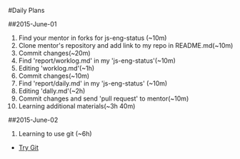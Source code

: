 #Daily Plans

##2015-June-01

1. Find your mentor in forks for js-eng-status (~10m)
1. Clone mentor's repository and add link to my repo in README.md(~10m)
1. Commit changes(~20m)
1. Find 'report/worklog.md' in my 'js-eng-status'(~10m)
1. Editing 'worklog.md'(~1h)
1. Commit changes(~10m)
1. Find 'report/daily.md' in my 'js-eng-status' (~10m)
1. Editing 'dally.md'(~2h)
1. Commit changes and send 'pull request' to mentor(~10m)
1. Learning additional materials(~3h 40m)

##2015-June-02

1. Learning to use git (~6h)
  * [Try Git](https://try.github.io/)
